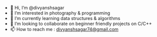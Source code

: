 - 👋 Hi, I’m @divyanshsagar
- 👀 I’m interested in photography & programming
- 🌱 I’m currently learning data structures & algorithms
- 💞️ I’m looking to collaborate on beginner friendly projects on C/C++
- 📫 How to reach me : divyanshsagar74@gmail.com

<!---
divyanshsagar/divyanshsagar is a ✨ special ✨ repository because its `README.md` (this file) appears on your GitHub profile.
You can click the Preview link to take a look at your changes.
--->
